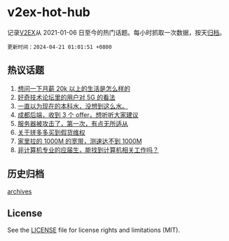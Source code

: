 # v2ex-hot-hub

 记录[V2EX](https://www.v2ex.com/)从 2021-01-06 日至今的热门话题。每小时抓取一次数据，按天[归档](archives)。

`更新时间：2024-04-21 01:01:51 +0800`

## 热议话题

1. [想问一下月薪 20k 以上的生活是怎么样的](https://www.v2ex.com/t/1034170)
1. [好奇技术论坛里的用户对 5G 的看法](https://www.v2ex.com/t/1034111)
1. [一直以为现在的本科水，没想到这么水。](https://www.v2ex.com/t/1034211)
1. [成都后端，收到 3 个 offer，想听听大家建议](https://www.v2ex.com/t/1034121)
1. [服务器被攻击了，第一次，有点无所适从](https://www.v2ex.com/t/1034091)
1. [关于拼多多买到假货维权](https://www.v2ex.com/t/1034147)
1. [家里拉的 1000M 的宽带，测速达不到 1000M](https://www.v2ex.com/t/1034243)
1. [非计算机专业的应届生，能找到计算机相关工作吗？](https://www.v2ex.com/t/1034169)

## 历史归档

[archives](archives)

## License

See the [LICENSE](LICENSE) file for license rights and limitations (MIT).
